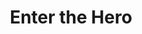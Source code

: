 ---
title: Enter the Hero
year: 1925
opening_date: 1925-02-24
closing_date:
layout: productions
featured_image: 
image_caption:
image_credit:
playbill: 
category: 
Theatre: Theatre Jacksonville
cast:
  Mrs. Carey: Annie M. Pratt
  Annie Carey: Isabel Williams
  Ruth Carey: Jessie Cameron
  Harold: W. McL. Christie
crew:
  Director: Marjory Brash
  Stage Setting: Dick Grether
orchestra:
external_links:
---